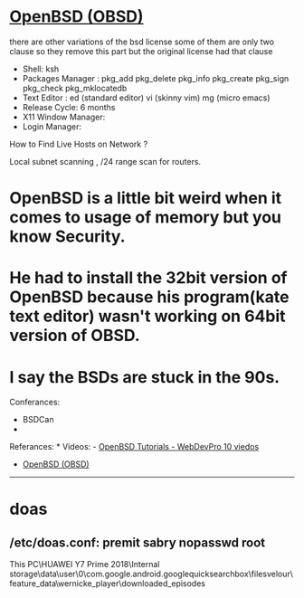 [OpenBSD (OBSD)](https://openbsd.org)
===


 there are other variations of the
bsd license some of them are only two
clause so they remove this part
but the original license had that clause

- Shell: ksh
- Packages Manager : pkg_add
                     pkg_delete
                     pkg_info
                     pkg_create
                     pkg_sign
                     pkg_check
                     pkg_mklocatedb
- Text Editor : ed (standard editor)
                vi (skinny vim)
                mg (micro emacs)
- Release Cycle: 6 months
- X11 Window Manager: 
- Login Manager: 

 
 How to Find Live Hosts on Network ?

Local subnet scanning , /24 range scan for routers.


# OpenBSD is a little bit weird when it comes to usage of memory but you know Security.

# He had to install the 32bit version of OpenBSD because his program(kate text editor) wasn't working on 64bit version of OBSD. 

# I say the BSDs are stuck in the 90s.

Conferances:

- BSDCan
- 

Referances:
    * Videos:
        - [OpenBSD Tutorials - WebDevPro  10 viedos](https://www.youtube.com/playlist?list=PLfyXUgjpxUVHaF9zv_QXNMIlD1aYbigG5)
- [OpenBSD (OBSD)](https://man.openbsd.org)




-------------------------------------------------------------------------------------------------------------------------------------
doas
===

/etc/doas.conf:
premit sabry nopasswd root
-------------------------------------------------------------------------------------------------------------------------------------




This PC\HUAWEI Y7 Prime 2018\Internal storage\data\user\0\com.google.android.googlequicksearchbox\filesvelour\feature_data\wernicke_player\downloaded_episodes